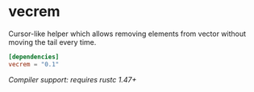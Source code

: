 # vecrem



Cursor-like helper which allows removing elements from vector without moving the tail every time.

```toml
[dependencies]
vecrem = "0.1"
```

_Compiler support: requires rustc 1.47+_

